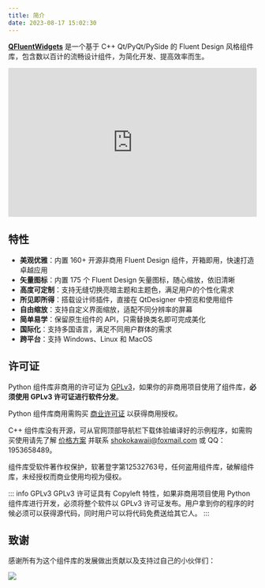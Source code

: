 ```yaml
---
title: 简介
date: 2023-08-17 15:02:30
---
```


[**QFluentWidgets**](https://github.com/zhiyiYo/PyQt-Fluent-Widgets) 是一个基于 C++ Qt/PyQt/PySide 的 Fluent Design 风格组件库，包含数以百计的流畅设计组件，为简化开发、提高效率而生。

<div style="position: relative; padding: 30% 45%;">
    <iframe style="position: absolute; width: 100%; height: 100%; left: 0; top: 0;" src="https://player.bilibili.com/player.html?cid=1184333736&aid=269126789&page=1&as_wide=1&high_quality=1&danmaku=0&autoplay=0" frameborder="no" scrolling="no" allowfullscreen="true"></iframe>
</div>


## 特性
* **美观优雅**：内置 160+ 开源非商用 Fluent Design 组件，开箱即用，快速打造卓越应用
* **矢量图标**：内置 175 个 Fluent Design 矢量图标，随心缩放，依旧清晰
* **高度可定制**：支持无缝切换亮暗主题和主题色，满足用户的个性化需求
* **所见即所得**：搭载设计师插件，直接在 QtDesigner 中预览和使用组件
* **自由缩放**：支持自定义界面缩放，适配不同分辨率的屏幕
* **简单易学**：保留原生组件的 API，只需替换类名即可完成美化
* **国际化**：支持多国语言，满足不同用户群体的需求
* **跨平台**：支持 Windows、Linux 和 MacOS

## 许可证

Python 组件库非商用的许可证为 [GPLv3](https://github.com/zhiyiYo/PyQt-Fluent-Widgets/blob/master/LICENSE)，如果你的非商用项目使用了组件库，**必须使用 GPLv3 许可证进行软件分发**。

Python 组件库商用需购买 [商业许可证](/zh/pages/pro) 以获得商用授权。

C++ 组件库没有开源，可从官网顶部导航栏下载体验编译好的示例程序，如需购买使用请先了解 [价格方案](/zh/price) 并联系 [shokokawaii@foxmail.com](mailto:shokokawaii@foxmail.com) 或 QQ：1953658489。

组件库受软件著作权保护，软著登字第12532763号，任何盗用组件库，破解组件库，未经授权而商业使用均视为侵权。

::: info GPLv3
GPLv3 许可证具有 Copyleft 特性，如果非商用项目使用 Python 组件库进行开发，必须将整个软件以 GPLv3 许可证发布。用户拿到你的程序的时候必须可以获得源代码，同时用户可以将代码免费送给其它人。
:::

## 致谢
感谢所有为这个组件库的发展做出贡献以及支持过自己的小伙伴们：

<a href="https://github.com/zhiyiYo/PyQt-Fluent-Widgets/graphs/contributors"><img src="https://contrib.rocks/image?repo=zhiyiYo/PyQt-Fluent-Widgets"></a>
